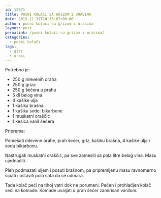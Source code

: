 ```yaml
---
id: 12971
title: POSNI KOLAČI SA GRIZOM I ORASIMA
date: 2019-12-31T20:15:07+00:00
author: posni kolači sa grizom i orasima
layout: post
permalink: /posni-kolači-sa-grizom-i-orasima/
categories:
  - posni kolači
tags:
  - girz
  - orasi  
---
```

Potrebno je: 

* 250 g mlevenih oraha
* 250 g griza
* 250 g šećera u prahu
* 5 dl belog vina
* 4 kašike ulja 
* 1 kašika brašna 
* 1 kašika sode: bikarbone
* 1 muskatni oraščić
* 1 kesica vanil šećera

Priprema: 

Pomešati mlevene orahe, prah šećer, griz, kašiku brašna, 4 kašike ulja i sodu bikarbonu. 

Nastrugati muskatni oraščić, pa sve zamesiti sa
pola litre belog vina. Masu ujednačiti.

Pleh podmazati uljem i posuti brašnom, pa pripremljenu masu ravnomerno sipati i ostaviti pola sata da se odmara.

Tada kolač peći na tihoj vatri dok ne porumeni. Pečen i prohlađjen kolač seći na komade. Komade uvaljati u prah šećer zamirisan vanilom.
